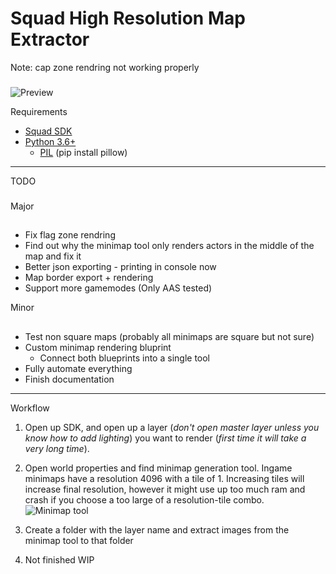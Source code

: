 Squad High Resolution Map Extractor
======
Note: cap zone rendring not working properly
###

![Preview](https://github.com/Lenart12/SquadHighResolutionMapExtractor/blob/master/Sumari_AAS_v1_stitched.jpg)

Requirements
 * [Squad SDK](https://squad.gamepedia.com/Squad_SDK#Downloading_the_Epic_Games_Launcher)
 * [Python 3.6+](https://www.python.org/)
    * [PIL](https://pypi.org/project/Pillow/) (pip install pillow)

---

TODO
###

Major
##
* Fix flag zone rendring
* Find out why the minimap tool only renders actors in the middle of the map and fix it
* Better json exporting - printing in console now
* Map border export + rendering
* Support more gamemodes (Only AAS tested)

Minor
##
* Test non square maps (probably all minimaps are square but not sure)
* Custom minimap rendering bluprint
   * Connect both blueprints into a single tool
* Fully automate everything
* Finish documentation
---
Workflow
1. Open up SDK, and open up a layer (_don't open master layer unless you know how to add lighting_) you want to render (_first time it will take a very long time_).

2. Open world properties and find minimap generation tool. Ingame minimaps have a resolution 4096 with a tile of 1. Increasing tiles will increase final resolution, however it might use up too much ram and crash if you choose a too large of a resolution-tile combo.
![Minimap tool](https://i.imgur.com/1BvNDQp.png "Minimap tool")

3. Create a folder with the layer name and extract images from the minimap tool to that folder

4. Not finished WIP

